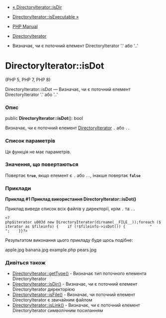 - [« DirectoryIterator::isDir](directoryiterator.isdir.md)
- [DirectoryIterator::isExecutable »](directoryiterator.isexecutable.md)

- [PHP Manual](index.md)
- [DirectoryIterator](class.directoryiterator.md)
- Визначає, чи є поточний елемент DirectoryIterator '.' або
'..'

# DirectoryIterator::isDot

(PHP 5, PHP 7, PHP 8)

DirectoryIterator::isDot — Визначає, чи є поточний елемент
DirectoryIterator '.' або '..'

### Опис

public **DirectoryIterator::isDot**(): bool

Визначає, чи є поточний елемент
[DirectoryIterator](class.directoryiterator.md) `.` або `..`

### Список параметрів

Ця функція не має параметрів.

### Значення, що повертаються

Повертає **`true`**, якщо елемент є `.` або `..`, інакше
повертає **`false`**

### Приклади

**Приклад #1 Приклад використання **DirectoryIterator::isDot()****

Приклад виведе список всіх файлів у директорії, крім `.` та `..`

`<?php$iterator u003d new DirectoryIterator(dirname(__FILE__));foreach ($iterator as $fileinfo) {    if (!$fileinfo->isDot()) {           "
";    }}?> `

Результатом виконання цього прикладу буде щось подібне:

apple.jpg
banana.jpg
example.php
pears.jpg

### Дивіться також

- [DirectoryIterator::getType()](directoryiterator.gettype.md) -
Визначає тип поточного елемента DirectoryIterator
- [DirectoryIterator::isDir()](directoryiterator.isdir.md) -
Визначає, чи є поточний елемент DirectoryIterator
директорією
- [DirectoryIterator::isFile()](directoryiterator.isfile.md) -
Визначає, чи поточний елемент DirectoryIterator є звичайним
файлом
- [DirectoryIterator::isLink()](directoryiterator.islink.md) -
Визначає, чи є поточний елемент DirectoryIterator
символічним посиланням
